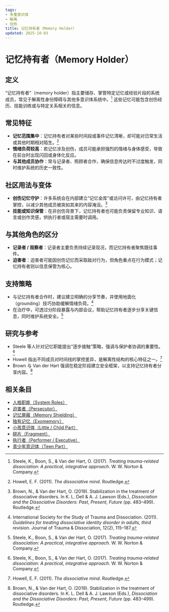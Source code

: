 ```yaml
---
tags:
- 多重意识体
- 解离
- 创伤
title: 记忆持有者（Memory Holder）
updated: 2025-10-03
---
```


# 记忆持有者（Memory Holder）

## 定义

“记忆持有者”（memory holder）指主要储存、掌管特定记忆或经验片段的系统成员，常见于解离性身份障碍与其他多意识体系统中。[^steele2017] 这些记忆可能包含创伤经历、技能训练或与特定关系相关的信息。

## 常见特征

- **记忆范围集中**：记忆持有者对某些时间段或事件记忆清晰，却可能对日常生活或其他时期相对陌生。[^howell2011]
- **情绪负荷较高**：若记忆涉及创伤，成员可能承担强烈的情绪与身体感受，导致在前台时出现闪回或身体化反应。
- **与其他成员协作**：常与记录者、照顾者合作，确保信息传达时不过度触发，同时维护系统的历史一致性。

## 社区用法与变体

- **创伤记忆守护**：许多系统会在内部建立“记忆金库”或访问许可，由记忆持有者掌控，以减少其他成员被突如其来的内容淹没。[^brown2019]
- **技能或知识保管**：在非创伤背景下，记忆持有者也可能负责保留专业知识、语言或创作灵感，供执行者或宿主需要时调用。

## 与其他角色的区分

- **记录者 / 观察者**：记录者主要负责持续记录现况，而记忆持有者聚焦既往事件。
- **迫害者**：迫害者可能因创伤记忆而采取敌对行为，但角色重点在行为模式；记忆持有者则以信息保管为核心。

## 支持策略

- 与记忆持有者合作时，建议建立明确的分享节奏，并使用地面化（grounding）技巧协助缓解情绪负荷。[^isstd2011]
- 在治疗中，可透过分阶段暴露与内部会议，帮助记忆持有者逐步分享关键信息，同时维护系统安全。[^steele2017]

## 研究与参考

- Steele 等人针对记忆职能提出“逐步接触”策略，强调与保护者协调的重要性。[^steele2017]
- Howell 指出不同成员对时间线的掌控差异，是解离性结构的核心特征之一。[^howell2011]
- Brown 与 Van der Hart 强调在稳定阶段建立安全框架，以支持记忆持有者分享内容。[^brown2019]

[^steele2017]: Steele, K., Boon, S., & Van der Hart, O. (2017). *Treating trauma-related dissociation: A practical, integrative approach*. W. W. Norton & Company.
[^howell2011]: Howell, E. F. (2011). *The dissociative mind*. Routledge.
[^brown2019]: Brown, N., & Van der Hart, O. (2019). Stabilization in the treatment of dissociative disorders. In K. L. Dell & A. J. Lawson (Eds.), *Dissociation and the Dissociative Disorders: Past, Present, Future* (pp. 483–499). Routledge.
[^isstd2011]: International Society for the Study of Trauma and Dissociation. (2011). *Guidelines for treating dissociative identity disorder in adults, third revision*. Journal of Trauma & Dissociation, 12(2), 115–187.

## 相关条目

- [人格职能（System Roles）](System-Roles.md)
- [迫害者（Persecutor）](Persecutor.md)
- [记忆屏蔽（Memory Shielding）](Memory-Shielding.md)
- [独有记忆（Exomemory）](Exomemory.md)
- [小孩意识体（Little / Child Part）](Little.md)
- [碎片（Fragment）](Fragment.md)
- [执行者（Performer / Executive）](Performer-Executive.md)
- [青少年意识体（Teen Part）](Teen.md)
